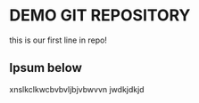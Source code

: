 # DEMO GIT REPOSITORY

this is our first line in repo!

## Ipsum below

xnslkclkwcbvbvljbjvbwvvn
jwdkjdkjd